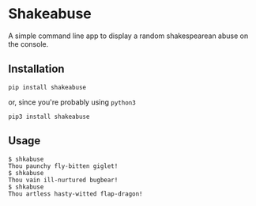 # Shakeabuse

A simple command line app to display a random shakespearean abuse on the console.

## Installation

```
pip install shakeabuse
```
or, since you're probably using `python3`
```
pip3 install shakeabuse
```

## Usage

```
$ shkabuse
Thou paunchy fly-bitten giglet!
$ shkabuse
Thou vain ill-nurtured bugbear!
$ shkabuse
Thou artless hasty-witted flap-dragon!

```

